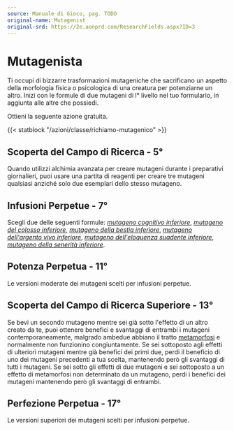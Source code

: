 ```yaml
---
source: Manuale di Gioco, pag. TODO
original-name: Mutagenist
original-srd: https://2e.aonprd.com/ResearchFields.aspx?ID=3
---
```


# Mutagenista

Ti occupi di bizzarre trasformazioni mutageniche che sacrificano un aspetto
della morfologia fisica o psicologica di una creatura per potenziarne un altro.
Inizi con le formule di due mutageni di l° livello nel tuo formulario, in
aggiunta alle altre che possiedi.

Ottieni la seguente azione gratuita.

{{< statblock "/azioni/classe/richiamo-mutagenico" >}}

## Scoperta del Campo di Ricerca - 5°

Quando utilizzi alchimia avanzata per creare mutageni durante i preparativi
giornalieri, puoi usare una partita di reagenti per creare tre mutageni
qualsiasi anziché solo due esemplari dello stesso mutageno.

## Infusioni Perpetue - 7°

Scegli due delle seguenti formule:
_[mutageno cognitivo inferiore](/equipaggiamento/mutageno-cognitivo)_,
_[mutageno del colosso inferiore](/equipaggiamento/mutageno-del-colosso)_,
_[mutageno della bestia inferiore](/equipaggiamento/mutageno-della-bestia)_,
_[mutageno dell'argento vivo inferiore](/equipaggiamento/mutageno-dell-argento-vivo)_,
_[mutageno dell'eloquenza suadente inferiore](/equipaggiamento/mutageno-dell-eloquenza-suadente)_,
_[mutageno della senerità inferiore](/equipaggiamento/mutageno-della-senerita)_.

## Potenza Perpetua - 11°

Le versioni moderate dei mutageni scelti per infusioni perpetue.

## Scoperta del Campo di Ricerca Superiore - 13°

Se bevi un secondo mutageno mentre sei già sotto l'effetto di un altro creato da
te, puoi ottenere benefici e svantaggi di entrambi i mutageni
contemporaneamente, malgrado ambedue abbiano il tratto
[metamorfosi](/tratti/metamorfosi) e normalmente non funzionino congiuntamente.
Se sei sottoposto agli effetti di ulteriori mutageni mentre già benefici dei
primi due, perdi il beneficio di uno dei mutageni precedenti a tua scelta,
mantenendo però gli svantaggi di tutti i mutageni. Se sei sotto gli effetti di
due mutageni e sei sottoposto a un effetto di metamorfosi non determinato da un
mutageno, perdi i benefici dei mutageni mantenendo però gli svantaggi di
entrambi.

## Perfezione Perpetua - 17°

Le versioni superiori dei mutageni scelti per infusioni perpetue.

